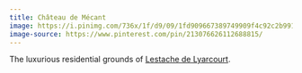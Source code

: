 ```yaml
---
title: Château de Mécant
image: https://i.pinimg.com/736x/1f/d9/09/1fd909667389749909f4c92c2b9914fb.jpg
image-source: https://www.pinterest.com/pin/213076626112688815/
---
```


The luxurious residential grounds of [Lestache de Lyarcourt](../dossiers/lestache-de-lyarcourt).
